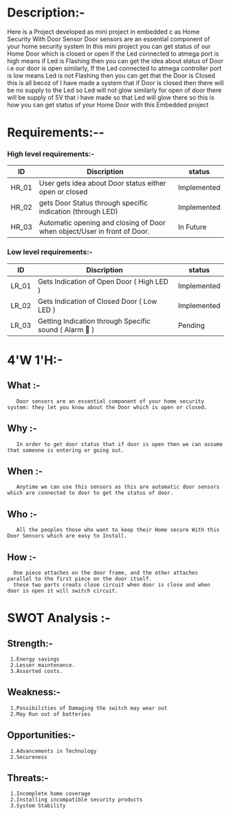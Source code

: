 # Description:-
Here is a Project developed as mini project in embedded c as Home Security With Door Sensor
Door sensors are an essential component of your home security system
In this mini project you can get status of our Home Door which is closed or open
If the Led connected to atmega port is high means if Led is Flashing then you can get the idea about status of Door i.e our door is open
similarly, If the Led connected to atmega controller port is low means Led is not Flashing then you can get that the Door is Closed
this is all becoz of I have made a system that if Door is closed then there will be no supply to the Led so Led will not glow
similarly for open of door there will be supply of 5V that i have made so that Led will glow there
so this is how you can get status of your Home Door with this Embedded project
                 

# Requirements:--
### High level requirements:-

|  ID  |             Discription           |    status   |
|------|-----------------------------------|-------------|
|HR_01 | User gets idea about Door status either open or closed  | Implemented |
|HR_02 | gets Door Status through specific indication (through LED)                        | Implemented |
|HR_03 | Automatic opening and closing of Door when object/User in front of Door.          | In Future |


### Low level requirements:-

|  ID  |             Discription                          |    status   |
|------|--------------------------------------------------|-------------|
|LR_01 | Gets Indication of Open Door ( High LED )                                 | Implemented |
|LR_02 | Gets Indication of Closed Door ( Low LED )                                  | Implemented |
|LR_03 | Getting Indication through Specific sound ( Alarm 🚨 )                                   | Pending |




# 4'W 1'H:-
  ## What :- 
       Door sensors are an essential component of your home security system: they let you know about the Door which is open or closed.
       
  ## Why :- 
       In order to get door status that if door is open then we can assume that someone is entering or going out.
       
  ## When :- 
       Anytime we can use this sensors as this are automatic door sensors which are connected to door to get the status of door.
       
  ## Who :- 
       All the peoples those who want to keep their Home secure With this Door Sensors which are easy to Install.
       
  ## How :-
      One piece attaches on the door frame, and the other attaches parallel to the first piece on the door itself.
      these two parts creats close circuit when door is close and when door is open it will switch circuit.

# SWOT Analysis :-

 
  ## Strength:-
     1.Energy savings
     2.Lesser maintenance.
     3.Assorted costs.
  ## Weakness:-
     1.Possibilities of Damaging the switch may wear out
     2.May Run out of batteries
  ## Opportunities:-
     1.Advancements in Technology
     2.Secureness
  ## Threats:-
     1.Incomplete home coverage
     2.Installing incompatible security products
     3.System Stability
     

